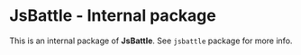 # JsBattle - Internal package

This is an internal package of **JsBattle**. See `jsbattle` package for more info.
